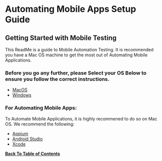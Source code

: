 # Automating Mobile Apps Setup Guide
## Getting Started with Mobile Testing

This ReadMe is a guide to Mobile Automation Testing. It is recommended you have a Mac OS machine to get the most out of Automating Mobile Applications.

### Before you go any further, please Select your OS Below to ensure you follow the correct instructions.
- [MacOS](https://gitlab.com/DMI-TA/getting-started/blob/master/Initial-Setup.md#macos)
- [Windows](https://gitlab.com/DMI-TA/getting-started/blob/master/Initial-Setup.md#windows)

### For Automating Mobile Apps:
To Automate Mobile Applications, it is highly recommened to do so on Mac OS. We recommend the following:
- [Appium](http://appium.io/)
- [Android Studio](https://developer.android.com/studio/)
- [Xcode](https://itunes.apple.com/us/app/xcode/id497799835?mt=12)


**[Back To Table of Contents](https://gitlab.com/DMI-TA/getting-started/blob/master/1-Start-Here.md)**